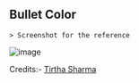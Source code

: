 ## Bullet Color

    > Screenshot for the reference

![image](https://github.com/user-attachments/assets/15827a84-8b6a-424b-8a6c-278eb7ff7b26)

        
Credits:- [Tirtha Sharma](https://github.com/genze121 "Tirtha Sharma")

